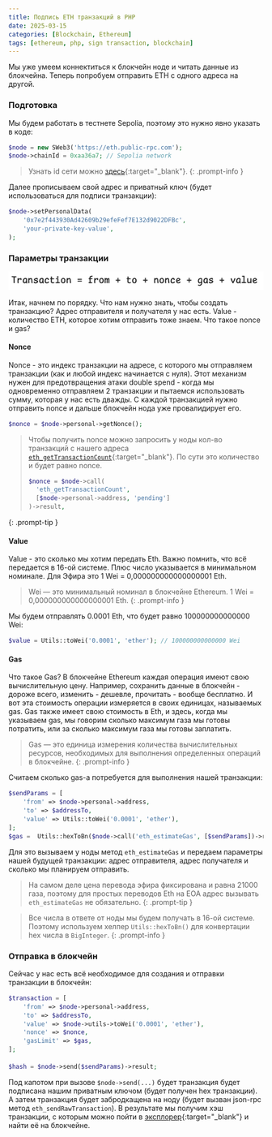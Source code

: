 ```yaml
---
title: Подпись ETH транзакций в PHP
date: 2025-03-15
categories: [Blockchain, Ethereum]
tags: [ethereum, php, sign transaction, blockchain] 
---
```


Мы уже умеем коннектиться к блокчейн ноде и читать данные из блокчейна. Теперь попробуем отправить ETH с одного адреса
на другой.

### Подготовка

Мы будем работать в тестнете Sepolia, поэтому это нужно явно указать в коде:

```php
$node = new SWeb3('https://eth.public-rpc.com');
$node->chainId = 0xaa36a7; // Sepolia network
```

>Узнать id сети можно [здесь](https://chainlist.org/chain/11155111){:target="_blank"}.
{: .prompt-info }  

Далее прописываем свой адрес и приватный ключ (будет использоваться для подписи транзакции):

```php
$node->setPersonalData(
    '0x7e2f443930Ad42609b29efeFef7E132d9022DFBc', 
    'your-private-key-value',
);
```

### Параметры транзакции

![](/assets/img/posts/eth-transaction.png)

Итак, начнем по порядку. Что нам нужно знать, чтобы создать транзакцию? Адрес отправителя и получателя у нас есть.
Value - количество ETH, которое хотим отправить тоже знаем. Что такое nonce и gas?

#### Nonce

Nonce - это индекс транзакции на адресе, с которого мы отправляем транзакции (как и любой индекс начинается с нуля). 
Этот механизм нужен для предотвращения атаки double spend - когда мы одновременно отправляем 2 транзакции и пытаемся 
использовать сумму, которая у нас есть дважды. С каждой транзакцией нужно отправить nonce и дальше блокчейн нода уже провалидирует его. 

```php
$nonce = $node->personal->getNonce();
```
>Чтобы получить nonce можно запросить у ноды кол-во транзакций с нашего адреса [`eth_getTransactionCount`](https://ethereum.org/en/developers/docs/apis/json-rpc/#eth_gettransactioncount){:target="_blank"}. 
> По сути это количество и будет равно nonce.
>```php
>$nonce = $node->call(
>   'eth_getTransactionCount',
>   [$node->personal->address, 'pending']
>)->result,
>```
{: .prompt-tip }

#### Value

Value - это сколько мы хотим передать Eth. Важно помнить, что всё передается в 16-ой системе. Плюс число указывается
в минимальном номинале. Для Эфира это 1 Wei = 0,000000000000000001 Eth. 

>Wei — это минимальный номинал в блокчейне Ethereum. 1 Wei = 0,000000000000000001 Eth.
{: .prompt-info }

Мы будем отправлять 0.0001 Eth, что будет равно 100000000000000 Wei:

```php
$value = Utils::toWei('0.0001', 'ether'); // 100000000000000 Wei
```

#### Gas

Что такое Gas? В блокчейне Ethereum каждая операция имеют свою вычислительную цену. Например, сохранить данные в 
блокчейн - дороже всего, изменить - дешевле, прочитать - вообще бесплатно. И вот эта стоимость операции измеряется
в своих единицах, называемых gas. Gas также имеет свою стоимость в Eth, и здесь, когда мы указываем gas, 
мы говорим сколько максимум газа мы готовы потратить, или за сколько максимум газа мы готовы заплатить. 

>Gas — это единица измерения количества вычислительных ресурсов, необходимых для выполнения определенных операций в блокчейне.
{: .prompt-info }

Считаем сколько gas-а потребуется для выполнения нашей транзакции:

```php
$sendParams = [
    'from' => $node->personal->address,
    'to' => $addressTo,
    'value' => Utils::toWei('0.0001', 'ether'),
];
$gas =  Utils::hexToBn($node->call('eth_estimateGas', [$sendParams])->result);
```

Для это вызываем у ноды метод `eth_estimateGas` и передаем параметры нашей будущей транзакции: адрес отправителя, 
адрес получателя и сколько мы планируем отправить. 

>На самом деле цена перевода эфира фиксирована и равна 21000 газа, поэтому для простых переводов Eth на EOA адрес
>вызывать `eth_estimateGas` не обязательно.
{: .prompt-tip }

> Все числа в ответе от ноды мы будем получать в 16-ой системе. Поэтому используем хелпер `Utils::hexToBn()` 
> для конвертации hex числа в `BigInteger`.
{: .prompt-info }

### Отправка в блокчейн

Сейчас у нас есть всё необходимое для создания и отправки транзакции в блокчейн:

```php
$transaction = [
    'from' => $node->personal->address,
    'to' => $addressTo,
    'value' => $node->utils->toWei('0.0001', 'ether'),
    'nonce' => $nonce,
    'gasLimit' => $gas, 
];

$hash = $node->send($sendParams)->result;
```

Под капотом при вызове `$node->send(...)` будет транзакция будет подписана нашим приватным ключом (будет получен
hex транзакции). А затем транзакция будет забродкащена на ноду (будет вызван json-rpc метод `eth_sendRawTransaction`). В
результате мы получим хэш транзакции, с которым можно пойти в [эксплорер](https://sepolia.etherscan.io){:target="_blank"}
и найти её на блокчейне.
